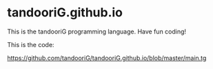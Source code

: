 # tandooriG.github.io
This is the tandooriG programming language. Have fun coding!


  This is the code:
  
  
  
  
  https://github.com/tandooriG/tandooriG.github.io/blob/master/main.tg
